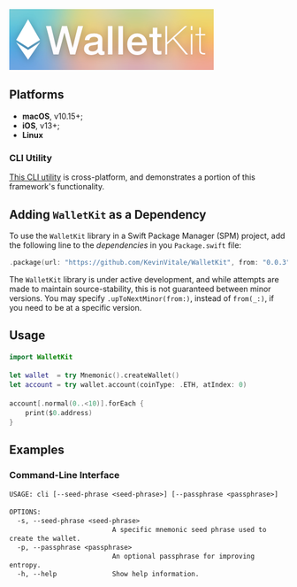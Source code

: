 <img src="WalletKit.png" />

## Platforms
- **macOS**, v10.15+;
- **iOS**, v13+;
- **Linux**

### CLI Utility
[This CLI utility](https://github.com/KevinVitale/WalletKitCLI) is cross-platform, and demonstrates a portion of this framework's functionality.

## Adding `WalletKit` as a Dependency
To use the `WalletKit` library in a Swift Package Manager (SPM) project, add the following line to the _dependencies_ in you `Package.swift` file:
    
```swift
.package(url: "https://github.com/KevinVitale/WalletKit", from: "0.0.3"),
```

The `WalletKit` library is under active development, and while attempts are made to maintain source-stability, this is not guaranteed between minor versions. You may specify `.upToNextMinor(from:)`, instead of `from(_:)`, if you need to be at a specific version.

## Usage

```swift
import WalletKit

let wallet  = try Mnemonic().createWallet()
let account = try wallet.account(coinType: .ETH, atIndex: 0)

account[.normal(0..<10)].forEach { 
    print($0.address)
}
```

## Examples

### Command-Line Interface
```
USAGE: cli [--seed-phrase <seed-phrase>] [--passphrase <passphrase>]

OPTIONS:
  -s, --seed-phrase <seed-phrase>
                          A specific mnemonic seed phrase used to create the wallet. 
  -p, --passphrase <passphrase>
                          An optional passphrase for improving entropy. 
  -h, --help              Show help information.
```
